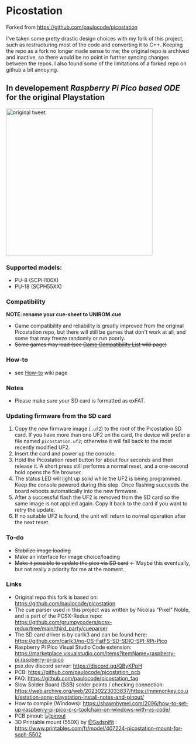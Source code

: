 # Picostation

Forked from https://github.com/paulocode/picostation

I've taken some pretty drastic design choices with my fork of this project, such as restructuring most of the code and converting it to C++. Keeping the repo as a fork no longer made sense to me; the original repo is archived and inactive, so there would be no point in further syncing changes between the repos. I also found some of the limitations of a forked repo on github a bit annoying.

## __In developement__ _Raspberry Pi Pico based ODE_ for the original Playstation
<a href="https://twitter.com/paulo7x8/status/1602007862733312000"><img src="https://i.ibb.co/9hT2GQc/pico-tweet.jpg" alt="original tweet" height="400"/></a>

### Supported models:
- PU-8  (SCPH100X)
- PU-18 (SCPH55XX)

### Compatibility
<b>NOTE: rename your cue-sheet to UNIROM.cue</b><br>
- Game compatibility and reliability is greatly improved from the original Picostation repo, but there will still be games that don't work at all, and some that may freeze randomly or run poorly.
- ~~Some games may load (see <a href="https://github.com/paulocode/picostation/wiki/Game-Compatibility-List">Game Compatibility List</a> wiki page)~~

### How-to
- see <a href="https://github.com/paulocode/picostation/wiki/How-to">How-to</a> wiki page

### Notes
- Please make sure your SD card is formatted as exFAT.

### Updating firmware from the SD card
1. Copy the new firmware image (`.uf2`) to the root of the Picostation SD card. If you have more than one UF2 on the card, the device will prefer a file named `picostation.uf2`; otherwise it will fall back to the most recently modified UF2.
2. Insert the card and power up the console.
3. Hold the Picostation reset button for about four seconds and then release it. A short press still performs a normal reset, and a one-second hold opens the file browser.
4. The status LED will light up solid while the UF2 is being programmed. Keep the console powered during this step. Once flashing succeeds the board reboots automatically into the new firmware.
5. After a successful flash the UF2 is removed from the SD card so the same image is not applied again. Copy it back to the card if you want to retry the update.
6. If no suitable UF2 is found, the unit will return to normal operation after the next reset.


### To-do
- ~~Stabilize image loading~~
- Make an interface for image choice/loading
- ~~Make it possible to update the pico via SD card~~ <- Maybe this eventually, but not really a priority for me at the moment.

### Links
- Original repo this fork is based on: https://github.com/paulocode/picostation
- The cue parser used in this project was written by Nicolas "Pixel" Noble, and is part of the PCSX-Redux repo: https://github.com/grumpycoders/pcsx-redux/tree/main/third_party/cueparser
- The SD card driver is by carlk3 and can be found here: https://github.com/carlk3/no-OS-FatFS-SD-SDIO-SPI-RPi-Pico
- Raspberry Pi Pico Visual Studio Code extension: https://marketplace.visualstudio.com/items?itemName=raspberry-pi.raspberry-pi-pico
- psx.dev discord server: https://discord.gg/QByKPpH
- PCB: https://github.com/paulocode/picostation_pcb
- FAQ: https://github.com/paulocode/picostation_faq
- Slow Solder Board (SSB) solder points / checking connection: https://web.archive.org/web/20230223033837/https://mmmonkey.co.uk/xstation-sony-playstation-install-notes-and-pinout/
- How to compile (Windows): https://shawnhymel.com/2096/how-to-set-up-raspberry-pi-pico-c-c-toolchain-on-windows-with-vs-code/
- PCB pinout: <a href="https://i.ibb.co/RvjvDyp/pinout.png"><img src="https://i.ibb.co/mDNDc8C/pinout.png" alt="pinout" border="0"></a>
- 3D Printable mount (550X) by <a href="https://twitter.com/SadSnifit">@Sadsnifit</a> : https://www.printables.com/fr/model/407224-picostation-mount-for-scph-5502

